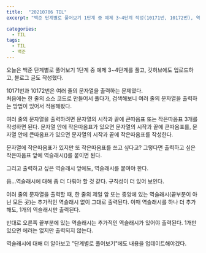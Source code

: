 ```yaml
---
title:  "20210706 TIL"
excerpt: "백준 단계별로 풀어보기 1단계 중 예제 3~4단계 작성(10171번, 10172번), 역슬래시 출력에 대한 의문"

categories:
  - TIL
tags:
  - TIL
  - 백준
---
```


 오늘은 백준 단계별로 풀어보기 1단계 중 예제 3~4단계를 풀고, 깃허브에도 업로드하고, 블로그 글도 작성했다.
 
 10171번과 10172번은 여러 줄의 문자열을 출력하는 문제였다.  
 처음에는 한 줄의 소스 코드로 만들어서 풀다가,
 검색해보니 여러 줄의 문자열을 출력하는 방법이 있어서 적용해봤다.
 
 여러 줄의 문자열을 출력하려면 문자열의 시작과 끝에 큰따옴표 또는 작은따옴표 3개를 작성하면 된다.
 문자열 안에 작은따옴표가 있으면 문자열의 시작과 끝에 큰따옴표를,
 문자열 안에 큰따옴표가 있으면 문자열의 시작과 끝에 작은따옴표를 작성한다.
 
 문자열에 작은따옴표가 있지만 또 작은따옴표를 쓰고 싶다고?
 그렇다면 출력하고 싶은 작은따옴표 앞에 역슬래시(\)를 붙이면 된다.
 
 그리고 출력하고 싶은 역슬래시 앞에도, 역슬래시를 붙여야 한다.
 
 
 
 음...역슬래시에 대해 좀 더 다뤄야 할 것 같다. 규칙성이 더 있어 보인다. 
 
 여러 줄의 문자열을 출력할 때, 
한 줄의 제일 앞 또는 중앙에 있는 역슬래시(끝부분이 아닌 모든 곳)는 추가적인 역슬래시 없이 그대로 출력된다. 
이때 역슬래시를 하나 더 추가해도, 1개의 역슬래시만 출력된다.
 
 반대로 오른쪽 끝부분에 있는 역슬래시는 추가적인 역슬래시가 있어야 출력된다.
1개만 있으면 에러는 없지만 출력되지 않는다.
 
역슬래시에 대해 더 알아보고 "단계별로 풀어보기"에도 내용을 업데이트해야겠다.
 

